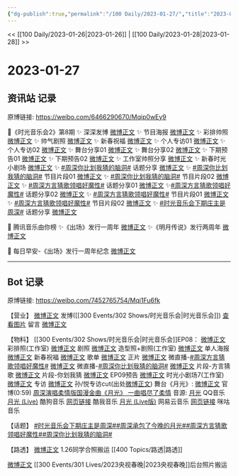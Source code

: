 ```yaml
---
{"dg-publish":true,"permalink":"/100 Daily/2023-01-27/","title":"2023-01-27","created":"2023-01-30T10:57:02.000+08:00","updated":"2023-02-26T00:50:20.000+08:00"}
---
```



<< [[100 Daily/2023-01-26\|2023-01-26]] | [[100 Daily/2023-01-28\|2023-01-28]] >>

# 2023-01-27

## 资讯站 记录

原博链接: https://weibo.com/6466290670/Mqip0wEy9

💫《时光音乐会2》第8期
✨ 深深发博 [微博正文](https://m.weibo.cn/6466290670/4862627929653397)
✨ 节目海报 [微博正文](https://m.weibo.cn/6466290670/4862595079342915)
✨ 彩排帅照 [微博正文](https://m.weibo.cn/6466290670/4862590164140402)
✨ 帅气剧照 [微博正文](https://m.weibo.cn/6466290670/4862528671190296)
✨ 新春祝福 [微博正文](https://m.weibo.cn/6466290670/4862585520527062)
✨ 个人专访01 [微博正文](https://m.weibo.cn/6466290670/4862550485763904)
✨ 个人专访02 [微博正文](https://m.weibo.cn/6466290670/4862581372616850)
✨ 舞台分享01 [微博正文](https://m.weibo.cn/6466290670/4862610879286491)
✨ 舞台分享02 [微博正文](https://m.weibo.cn/6466290670/4862618663654760)
✨ 下期预告01 [微博正文](https://m.weibo.cn/6466290670/4862616599530199)
✨ 下期预告02 [微博正文](https://m.weibo.cn/6466290670/4862628197572154)
✨ 工作室帅照分享 [微博正文](https://m.weibo.cn/6466290670/4862646161249967)
✨ 新春时光小剧场 [微博正文](https://m.weibo.cn/6466290670/4862646458779380)
✨ [#周深你比划我猜的脑洞#](https://s.weibo.com/weibo?q=%23%E5%91%A8%E6%B7%B1%E4%BD%A0%E6%AF%94%E5%88%92%E6%88%91%E7%8C%9C%E7%9A%84%E8%84%91%E6%B4%9E%23) 话题分享
[微博正文](https://m.weibo.cn/6466290670/4862614675397696)
✨ [#周深你比划我猜的脑洞#](https://s.weibo.com/weibo?q=%23%E5%91%A8%E6%B7%B1%E4%BD%A0%E6%AF%94%E5%88%92%E6%88%91%E7%8C%9C%E7%9A%84%E8%84%91%E6%B4%9E%23) 节目片段01
[微博正文](https://m.weibo.cn/6466290670/4862615719773860)
✨ [#周深你比划我猜的脑洞#](https://s.weibo.com/weibo?q=%23%E5%91%A8%E6%B7%B1%E4%BD%A0%E6%AF%94%E5%88%92%E6%88%91%E7%8C%9C%E7%9A%84%E8%84%91%E6%B4%9E%23) 节目片段02
[微博正文](https://m.weibo.cn/6466290670/4862617946690417)
✨ [#周深方言猜歌领唱好魔性#](https://s.weibo.com/weibo?q=%23%E5%91%A8%E6%B7%B1%E6%96%B9%E8%A8%80%E7%8C%9C%E6%AD%8C%E9%A2%86%E5%94%B1%E5%A5%BD%E9%AD%94%E6%80%A7%23) 话题分享01
[微博正文](https://m.weibo.cn/6466290670/4862614489795900)
✨[#周深方言猜歌领唱好魔性#](https://s.weibo.com/weibo?q=%23%E5%91%A8%E6%B7%B1%E6%96%B9%E8%A8%80%E7%8C%9C%E6%AD%8C%E9%A2%86%E5%94%B1%E5%A5%BD%E9%AD%94%E6%80%A7%23) 话题分享02
[微博正文](https://m.weibo.cn/6466290670/4862648120252816)
✨ [#周深方言猜歌领唱好魔性#](https://s.weibo.com/weibo?q=%23%E5%91%A8%E6%B7%B1%E6%96%B9%E8%A8%80%E7%8C%9C%E6%AD%8C%E9%A2%86%E5%94%B1%E5%A5%BD%E9%AD%94%E6%80%A7%23) 节目片段01
[微博正文](https://m.weibo.cn/6466290670/4862616063445758)
✨ [#周深方言猜歌领唱好魔性#](https://s.weibo.com/weibo?q=%23%E5%91%A8%E6%B7%B1%E6%96%B9%E8%A8%80%E7%8C%9C%E6%AD%8C%E9%A2%86%E5%94%B1%E5%A5%BD%E9%AD%94%E6%80%A7%23) 节目片段02
[微博正文](https://m.weibo.cn/6466290670/4862617548489355)
✨ [#时光音乐会下期庄主是周深#](https://s.weibo.com/weibo?q=%23%E6%97%B6%E5%85%89%E9%9F%B3%E4%B9%90%E4%BC%9A%E4%B8%8B%E6%9C%9F%E5%BA%84%E4%B8%BB%E6%98%AF%E5%91%A8%E6%B7%B1%23) 话题分享
[微博正文](https://m.weibo.cn/6466290670/4862648800248638)

💫 腾讯音乐由你榜
✨《出场》发行一周年 [微博正文](https://m.weibo.cn/6466290670/4862490796885362)
✨《明月传说》发行两周年 [微博正文](https://m.weibo.cn/6466290670/4862555291913535)

💫 每日早安-《出场》发行一周年纪念 [微博正文](https://m.weibo.cn/6466290670/4862440960164280)

---
## Bot 记录

原博链接: https://weibo.com/7452765754/Mqi1Fu6fk

【营业】
[微博正文](https://m.weibo.cn/1736988591/4862625428543193) 发博([[300 Events/302 Shows/时光音乐会\|时光音乐会]])
[查看图片](https://wx3.sinaimg.cn/large/0088n2Pggy1hailp7rwv5j30u0129n2t.jpg) 留言 [微博正文](https://m.weibo.cn/1802742227/4862640280571252)

【物料】
[[300 Events/302 Shows/时光音乐会\|时光音乐会]]EP08：
[微博正文](https://m.weibo.cn/7478855230/4862589039022504) 彩排照(工作室)
[微博正文](https://m.weibo.cn/7703778879/4862503764886551) 剧照
[微博正文](https://m.weibo.cn/7478855230/4862637223707653) 造型照+剧照(工作室)
[微博正文](https://m.weibo.cn/7703778879/4862592847710958) 单人海报
[微博正文](https://m.weibo.cn/7703778879/4862582529200352) 新春祝福
[微博正文](https://m.weibo.cn/7703778879/4862152617495139) 歌单
[微博正文](https://m.weibo.cn/7703778879/4862621025310640) 正片
[微博正文](https://m.weibo.cn/7703778879/4862613231503029) 微直播-[#周深方言猜歌领唱好魔性#](https://s.weibo.com/weibo?q=%23%E5%91%A8%E6%B7%B1%E6%96%B9%E8%A8%80%E7%8C%9C%E6%AD%8C%E9%A2%86%E5%94%B1%E5%A5%BD%E9%AD%94%E6%80%A7%23)
[微博正文](https://m.weibo.cn/7703778879/4862613483422630) 微直播-[#周深你比划我猜的脑洞#](https://s.weibo.com/weibo?q=%23%E5%91%A8%E6%B7%B1%E4%BD%A0%E6%AF%94%E5%88%92%E6%88%91%E7%8C%9C%E7%9A%84%E8%84%91%E6%B4%9E%23)
[微博正文](https://m.weibo.cn/2110705772/4862607536168034) 片段-方言猜歌
[微博正文](https://m.weibo.cn/2110705772/4862607443894127) 片段-你划我猜
[微博正文](https://m.weibo.cn/7703778879/4862627438136058) EP09预告
[微博正文](https://m.weibo.cn/7478855230/4862643699197343) 时光小剧场7(工作室)
[微博正文](https://m.weibo.cn/5337758780/4862574997021590) 专访
[微博正文](https://m.weibo.cn/7495641082/4862543522693906) 孙/悦专访cut(出处[微博正文](https://m.weibo.cn/5337758780/4862575815167920))
舞台《月光》:
[微博正文](https://m.weibo.cn/7703778879/4862608451049282) 官博(0:59)
[周深演唱柔情版国漫金曲《月光》 一曲唱尽了柔情](https://weibo.cn/sinaurl?u=https%3A%2F%2Fwww.mgtv.com%2Fb%2F501604%2F18198160.html)
音源:
[月光](https://weibo.cn/sinaurl?u=https%3A%2F%2Fc.y.qq.com%2Fbase%2Ffcgi-bin%2Fu%3F__%3D2Ax5vmpPcb4u) QQ音乐
[月光 (Live)](https://weibo.cn/sinaurl?u=https%3A%2F%2Ft4.kugou.com%2Fsong.html%3Fid%3Di5rTj6dB7V2) 酷狗音乐
[网页链接](https://weibo.cn/sinaurl?u=https%3A%2F%2Fm.kuwo.cn%2Fyinyue%2F259804020%3Ff%3Dip%26t%3Dsinawb) 酷我音乐
[月光 (Live版)](https://weibo.cn/sinaurl?u=http%3A%2F%2Fmusic.163.com%2Fshare%2Fsina%2Fdirect%2F18%2F2017730266) 网易云音乐
[网页链接](https://weibo.cn/sinaurl?u=http%3A%2F%2Fc.migu.cn%2F00gbWW%3Fifrom%3D1d0582bb0148c334cfc5bdea0805ddd4) 咪咕音乐

【话题】
[#时光音乐会下期庄主是周深#](https://s.weibo.com/weibo?q=%23%E6%97%B6%E5%85%89%E9%9F%B3%E4%B9%90%E4%BC%9A%E4%B8%8B%E6%9C%9F%E5%BA%84%E4%B8%BB%E6%98%AF%E5%91%A8%E6%B7%B1%23)[#周深承包了今晚的月光#](https://s.weibo.com/weibo?q=%23%E5%91%A8%E6%B7%B1%E6%89%BF%E5%8C%85%E4%BA%86%E4%BB%8A%E6%99%9A%E7%9A%84%E6%9C%88%E5%85%89%23)[#周深方言猜歌领唱好魔性#](https://s.weibo.com/weibo?q=%23%E5%91%A8%E6%B7%B1%E6%96%B9%E8%A8%80%E7%8C%9C%E6%AD%8C%E9%A2%86%E5%94%B1%E5%A5%BD%E9%AD%94%E6%80%A7%23)[#周深你比划我猜的脑洞#](https://s.weibo.com/weibo?q=%23%E5%91%A8%E6%B7%B1%E4%BD%A0%E6%AF%94%E5%88%92%E6%88%91%E7%8C%9C%E7%9A%84%E8%84%91%E6%B4%9E%23)

【路透】
[微博正文](https://m.weibo.cn/5660650573/4862465466698029) 1.26同学合照搬运 [[400 Topics/路透\|路透]]

[微博正文](https://m.weibo.cn/6153221451/4862512446835632) [[300 Events/301 Lives/2023央视春晚\|2023央视春晚]]后台照片搬运
